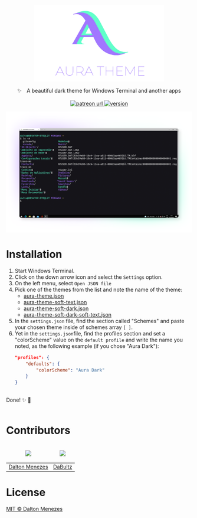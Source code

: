 <p align="center">
  <img src="https://github.com/daltonmenezes/assets/blob/master/images/aura-theme/new-heading.png?raw=true" alt="Aura Theme" width="70%" />
</p>

<p align="center">
✨ A beautiful dark theme for Windows Terminal and another apps
  <br><br>

  <!-- Patreon -->
  <a href="https://www.patreon.com/daltonmenezes">
    <img alt="patreon url" src="https://img.shields.io/badge/support%20on-patreon-1C1E26?style=for-the-badge&labelColor=1C1E26&color=61ffca">
  </a>

  <!-- version -->
  <a href="#">
    <img alt="version" src="https://img.shields.io/badge/version%20-v1.0.0-1C1E26?style=for-the-badge&labelColor=1C1E26&color=61ffca">
  </a>
</p>

<p align="center">
  <img alt="preview" src="https://github.com/daltonmenezes/assets/blob/master/images/aura-theme/aura-windows-terminal-preview.png?raw=true" />
</p>


# Installation
1. Start Windows Terminal.
2. Click on the down arrow icon and select the `Settings` option.
3. On the left menu, select `Open JSON file`
4. Pick one of the themes from the list and note the name of the theme:
   - [aura-theme.json](https://raw.githubusercontent.com/daltonmenezes/aura-theme/main/packages/windows-terminal/aura-theme.json)
   - [aura-theme-soft-text.json](https://raw.githubusercontent.com/daltonmenezes/aura-theme/main/packages/windows-terminal/aura-theme-soft-text.json)
   - [aura-theme-soft-dark.json](https://raw.githubusercontent.com/daltonmenezes/aura-theme/main/packages/windows-terminal/aura-theme-soft-dark.json)
   - [aura-theme-soft-dark-soft-text.json](https://raw.githubusercontent.com/daltonmenezes/aura-theme/main/packages/windows-terminal/aura-theme-soft-dark-soft-text.json)
5. In the `settings.json` file, find the section called "Schemes" and paste your chosen theme inside of schemes array `[ ]`.
6. Yet in the `settings.json`file, find the profiles section and set a "colorScheme" value on the `default profile` and write the name you noted, as the following example (if you chose "Aura Dark"):
     ```json
     "profiles": {
         "defaults": {
             "colorScheme": "Aura Dark"
         }
     }
     ```


<br/>
Done! ✨ 🎉
<br/>
<br/>

# Contributors
<table>
  <thead>
    <tr>
      <td valign="bottom"><p align="center">
  <a href="https://github.com/daltonmenezes">
    <img src="https://github.com/daltonmenezes.png?size=100" align="center" />
  </a>
</p></td>
      <td valign="bottom"><p align="center">
        <a href="https://github.com/DaBultz">
          <img src="https://github.com/DaBultz.png?size=100" align="center" />
        </a>
      </p></td>
    </tr>
  </thead>

  <tbody>
    <tr>
      <td><a href="https://github.com/daltonmenezes">Dalton Menezes</a></td>
      <td><a href="https://github.com/DaBultz">DaBultz</a></td>
    </tr>
  </tbody>
</table>

# License
[MIT © Dalton Menezes](https://github.com/daltonmenezes/aura-theme/blob/main/LICENSE)